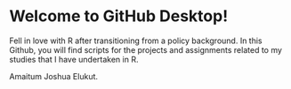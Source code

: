 # Welcome to GitHub Desktop!

Fell in love with R after transitioning from a policy background. In this Github, you will find scripts for the projects and assignments related to my studies that I have undertaken in R.

Amaitum Joshua Elukut.
